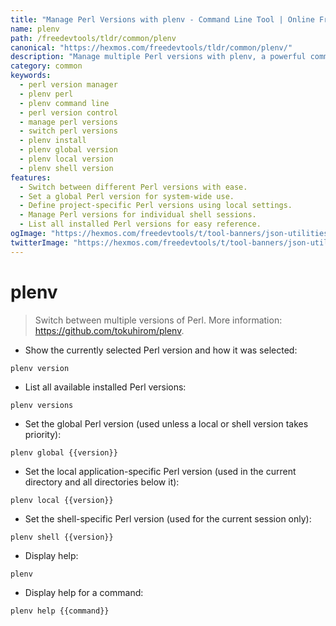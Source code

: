 ```yaml
---
title: "Manage Perl Versions with plenv - Command Line Tool | Online Free DevTools by Hexmos"
name: plenv
path: /freedevtools/tldr/common/plenv
canonical: "https://hexmos.com/freedevtools/tldr/common/plenv/"
description: "Manage multiple Perl versions with plenv, a powerful command-line tool.  Switch between Perl installations easily and control your development environment. Free online tool, no registration required."
category: common
keywords:
  - perl version manager
  - plenv perl
  - plenv command line
  - perl version control
  - manage perl versions
  - switch perl versions
  - plenv install
  - plenv global version
  - plenv local version
  - plenv shell version
features:
  - Switch between different Perl versions with ease.
  - Set a global Perl version for system-wide use.
  - Define project-specific Perl versions using local settings.
  - Manage Perl versions for individual shell sessions.
  - List all installed Perl versions for easy reference.
ogImage: "https://hexmos.com/freedevtools/t/tool-banners/json-utilities-banner.png"
twitterImage: "https://hexmos.com/freedevtools/t/tool-banners/json-utilities-banner.png"
---
```


# plenv

> Switch between multiple versions of Perl.
> More information: <https://github.com/tokuhirom/plenv>.

- Show the currently selected Perl version and how it was selected:

`plenv version`

- List all available installed Perl versions:

`plenv versions`

- Set the global Perl version (used unless a local or shell version takes priority):

`plenv global {{version}}`

- Set the local application-specific Perl version (used in the current directory and all directories below it):

`plenv local {{version}}`

- Set the shell-specific Perl version (used for the current session only):

`plenv shell {{version}}`

- Display help:

`plenv`

- Display help for a command:

`plenv help {{command}}`
